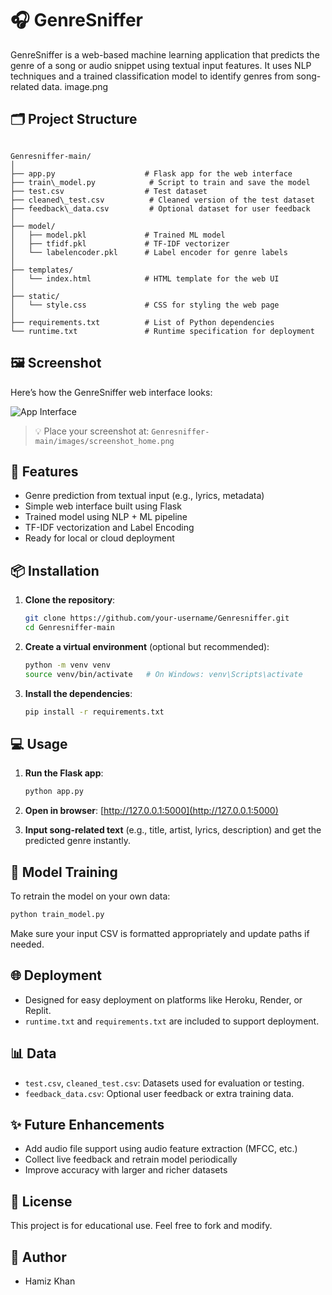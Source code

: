 
# 🎧 GenreSniffer

GenreSniffer is a web-based machine learning application that predicts the genre of a song or audio snippet using textual input features. It uses NLP techniques and a trained classification model to identify genres from song-related data.
image.png
## 🗂 Project Structure

```

Genresniffer-main/
│
├── app.py                    # Flask app for the web interface
├── train\_model.py            # Script to train and save the model
├── test.csv                  # Test dataset
├── cleaned\_test.csv          # Cleaned version of the test dataset
├── feedback\_data.csv         # Optional dataset for user feedback
│
├── model/
│   ├── model.pkl             # Trained ML model
│   ├── tfidf.pkl             # TF-IDF vectorizer
│   └── labelencoder.pkl      # Label encoder for genre labels
│
├── templates/
│   └── index.html            # HTML template for the web UI
│
├── static/
│   └── style.css             # CSS for styling the web page
│
├── requirements.txt          # List of Python dependencies
└── runtime.txt               # Runtime specification for deployment

````

## 🖼️ Screenshot

Here’s how the GenreSniffer web interface looks:

![App Interface](images/screenshot_home.png)

> 💡 Place your screenshot at: `Genresniffer-main/images/screenshot_home.png`

## 🚀 Features

- Genre prediction from textual input (e.g., lyrics, metadata)
- Simple web interface built using Flask
- Trained model using NLP + ML pipeline
- TF-IDF vectorization and Label Encoding
- Ready for local or cloud deployment

## 📦 Installation

1. **Clone the repository**:
   ```bash
   git clone https://github.com/your-username/Genresniffer.git
   cd Genresniffer-main
   ```

2. **Create a virtual environment** (optional but recommended):

   ```bash
   python -m venv venv
   source venv/bin/activate   # On Windows: venv\Scripts\activate
   ```

3. **Install the dependencies**:

   ```bash
   pip install -r requirements.txt
   ```

## 💻 Usage

1. **Run the Flask app**:

   ```bash
   python app.py
   ```

2. **Open in browser**:
   [http://127.0.0.1:5000](http://127.0.0.1:5000)

3. **Input song-related text** (e.g., title, artist, lyrics, description) and get the predicted genre instantly.

## 🧠 Model Training

To retrain the model on your own data:

```bash
python train_model.py
```

Make sure your input CSV is formatted appropriately and update paths if needed.

## 🌐 Deployment

* Designed for easy deployment on platforms like Heroku, Render, or Replit.
* `runtime.txt` and `requirements.txt` are included to support deployment.

## 📊 Data

* `test.csv`, `cleaned_test.csv`: Datasets used for evaluation or testing.
* `feedback_data.csv`: Optional user feedback or extra training data.

## ✨ Future Enhancements

* Add audio file support using audio feature extraction (MFCC, etc.)
* Collect live feedback and retrain model periodically
* Improve accuracy with larger and richer datasets

## 📃 License

This project is for educational use. Feel free to fork and modify.

## 👤 Author

* Hamiz Khan

